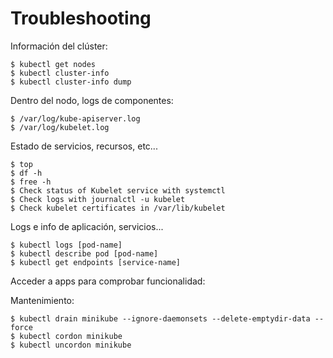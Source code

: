 # Troubleshooting

Información del clúster:

	$ kubectl get nodes
	$ kubectl cluster-info
	$ kubectl cluster-info dump

Dentro del nodo, logs de componentes:

	$ /var/log/kube-apiserver.log
	$ /var/log/kubelet.log

Estado de servicios, recursos, etc...

	$ top
	$ df -h
	$ free -h
	$ Check status of Kubelet service with systemctl
	$ Check logs with journalctl -u kubelet
	$ Check kubelet certificates in /var/lib/kubelet

Logs e info de aplicación, servicios...
	
	$ kubectl logs [pod-name]
	$ kubectl describe pod [pod-name]
	$ kubectl get endpoints [service-name]

Acceder a apps para comprobar funcionalidad:

Mantenimiento:

	$ kubectl drain minikube --ignore-daemonsets --delete-emptydir-data --force
	$ kubectl cordon minikube
	$ kubectl uncordon minikube

